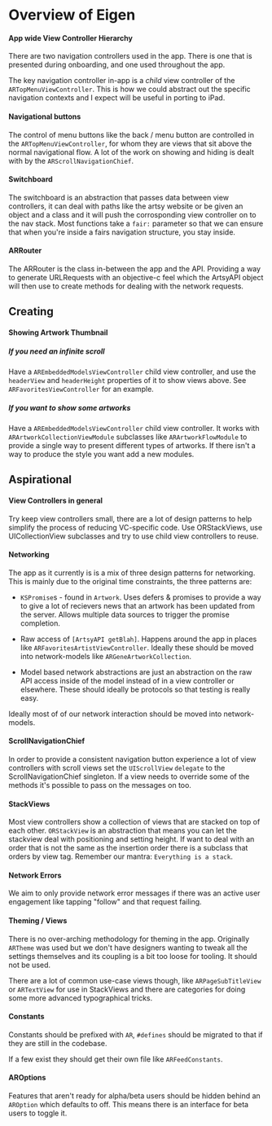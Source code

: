 Overview of Eigen
==========

#### App wide View Controller Hierarchy

There are two navigation controllers used in the app. There is one that is presented during onboarding, and one used throughout the app. 

The key navigation controller in-app is a _child_ view controller of the `ARTopMenuViewController`. This is how we could abstract out the specific navigation contexts and I expect will be useful in porting to iPad.

#### Navigational buttons

The control of menu buttons like the back / menu button are controlled in the `ARTopMenuViewController`, for whom they are views that sit above the normal navigational flow. A lot of the work on showing and hiding is dealt with by the `ARScrollNavigationChief`.

#### Switchboard

The switchboard is an abstraction that passes data between view controllers, it can deal with paths like the artsy website or be given an object and a class and it will push the corrosponding view controller on to the nav stack. Most functions take a `fair:` parameter so that we can ensure that when you're inside a fairs navigation structure, you stay inside.

#### ARRouter

The ARRouter is the class in-between the app and the API. Providing a way to generate URLRequests with an objective-c feel which the ArtsyAPI object will then use to create methods for dealing with the network requests.

## Creating

#### Showing Artwork Thumbnail

##### If you need an infinite scroll 

Have a `AREmbeddedModelsViewController` child view controller, and use the `headerView` and `headerHeight` properties of it to show views above. See `ARFavoritesViewController` for an example.

##### If you want to show some artworks

Have a `AREmbeddedModelsViewController` child view controller. It works with `ARArtworkCollectionViewModule` subclasses like `ARArtworkFlowModule` to provide a single way to present different types of artworks. If there isn't a way to produce the style you want add a new modules.

## Aspirational

#### View Controllers in general

Try keep view controllers small, there are a lot of design patterns to help simplify the process of reducing VC-specific code. Use ORStackViews, use UICollectionView subclasses and try to use child view controllers to reuse.

#### Networking

The app as it currently is is a mix of three design patterns for networking. This is mainly due to the original time constraints, the three patterns are:

* `KSPromise`s - found in `Artwork`. Uses defers & promises to provide a way to give a lot of recievers news that an artwork has been updated from the server. Allows multiple data sources to trigger the promise completion.

* Raw access of `[ArtsyAPI getBlah]`. Happens around the app in places like `ARFavoritesArtistViewController`. Ideally these should be moved into network-models like `ARGeneArtworkCollection`.

* Model based network abstractions are just an abstraction on the raw API access inside of the model instead of in a view controller or elsewhere. These should ideally be protocols so that testing is really easy.

Ideally most of of our network interaction should be moved into network-models.

#### ScrollNavigationChief

In order to provide a consistent navigation button experience a lot of view controllers with scroll views set the `UIScrollView` `delegate` to  the ScrollNavigationChief singleton.
If a view needs to override some of the methods it's possible to pass on the messages on too.

#### StackViews

Most view controllers show a collection of views that are stacked on top of each other. `ORStackView` is an abstraction that means you can let the stackview deal with positioning and setting height. If want to deal with an order that is not the same as the insertion order there is a subclass that orders by view tag. Remember our mantra: `Everything is a stack`.

#### Network Errors

We aim to only provide network error messages if there was an active user engagement like tapping "follow" and that request failing.

#### Theming / Views

There is no over-arching methodology for theming in the app. Originally `ARTheme` was used but we don't have designers wanting to tweak all the settings themselves and its coupling is a bit too loose for tooling. It should not be used.

There are a lot of common use-case views though, like `ARPageSubTitleView` or `ARTextView` for use in StackViews and there are categories for doing some more advanced typographical tricks.

#### Constants

Constants should be prefixed with `AR`, `#defines` should be migrated to that if they are still in the codebase. 

If a few exist they should get their own file like `ARFeedConstants`.

#### AROptions

Features that aren't ready for alpha/beta users should be hidden behind an `AROption` which defaults to off. This means there is an interface for beta users to toggle it.